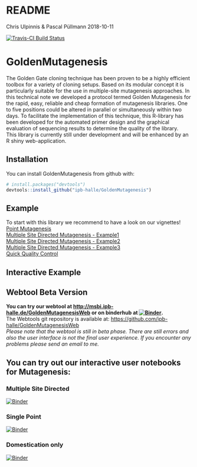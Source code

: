 README
================
Chris Ulpinnis & Pascal Püllmann
2018-10-11

<!-- README.md is generated from README.Rmd. Please edit that file -->

[![Travis-CI Build Status](https://travis-ci.org/ipb-halle/GoldenMutagenesis.svg?branch=master)](https://travis-ci.org/ipb-halle/GoldenMutagenesis)

# GoldenMutagenesis

The Golden Gate cloning technique has been proven to be a highly
efficient toolbox for a variety of cloning setups. Based on its modular
concept it is particularly suitable for the use in multiple-site
mutagenesis approaches. In this technical note we developed a protocol
termed Golden Mutagenesis for the rapid, easy, reliable and cheap
formation of mutagenesis libraries. One to five positions could be
altered in parallel or simultaneously within two days. To facilitate the
implementation of this technique, this R-library has been developed for
the automated primer design and the graphical evaluation of sequencing
results to determine the quality of the library.  
This library is currently still under development and will be enhanced
by an R shiny web-application.

## Installation

You can install GoldenMutagenesis from github with:

``` r
# install.packages("devtools")
devtools::install_github("ipb-halle/GoldenMutagenesis")
```

## Example

To start with this library we recommend to have a look on our
vignettes\!  
[Point
Mutagenesis](https://github.com/ipb-halle/GoldenMutagenesis/blob/master/vignettes/Point_Mutagenesis.md)  
[Multiple Site Directed Mutagenesis -
Example1](https://ipb-halle.github.io/GoldenMutagenesis/articles/MSD.html)  
[Multiple Site Directed Mutagenesis -
Example2](https://ipb-halle.github.io/GoldenMutagenesis/articles/MSD2.html)  
[Multiple Site Directed Mutagenesis -
Example3](https://ipb-halle.github.io/GoldenMutagenesis/articles/MSD3.html)  
[Quick Quality
Control](https://ipb-halle.github.io/GoldenMutagenesis/articles/QQC.html)  

## Interactive Example

## Webtool Beta Version
**You can try our webtool at http://msbi.ipb-halle.de/GoldenMutagenesisWeb or on binderhub at [![Binder](https://mybinder.org/badge.svg)](https://mybinder.org/v2/gh/ipb-halle/GoldenMutagenesisWeb/master?urlpath=shiny).** \
The Webtools git repository is available at: https://github.com/ipb-halle/GoldenMutagenesisWeb \
*Please note that the webtool is still in beta phase. There are still errors and also the user interface is not the final user experience. If you encounter any problems please send an email to me.* 


## You can try out our interactive user notebooks for Mutagenesis:

### Multiple Site Directed

[![Binder](https://mybinder.org/badge.svg)](https://mybinder.org/v2/gh/ipb-halle/GoldenMutagenesis/binder?filepath=notebooks%2FMSD_USER.ipynb)

### Single Point
[![Binder](https://mybinder.org/badge.svg)](https://mybinder.org/v2/gh/ipb-halle/GoldenMutagenesis/binder?filepath=notebooks%2FSPM_USER.ipynb)

### Domestication only
[![Binder](https://mybinder.org/badge.svg)](https://mybinder.org/v2/gh/ipb-halle/GoldenMutagenesis/binder?filepath=notebooks%2FDomesticate_only_USER.ipynb)
